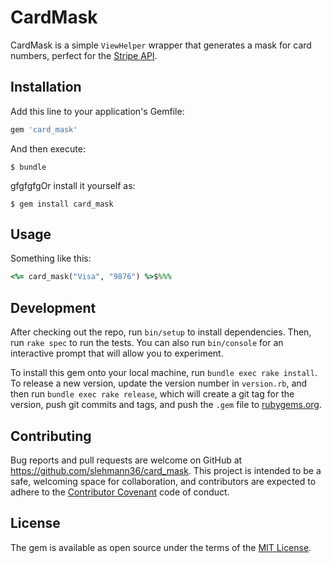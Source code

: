 # CardMask

CardMask is a simple `ViewHelper` wrapper that generates a mask for card numbers, perfect for the [Stripe API](https://stripe.com/docs/api).

## Installation

Add this line to your application's Gemfile:

```ruby
gem 'card_mask'
```

And then execute:

    $ bundle

gfgfgfgOr install it yourself as:

    $ gem install card_mask

## Usage

Something like this:
``` ruby
<%= card_mask("Visa", "9876") %>$%%%
```

## Development

After checking out the repo, run `bin/setup` to install dependencies. Then, run `rake spec` to run the tests. You can also run `bin/console` for an interactive prompt that will allow you to experiment.

To install this gem onto your local machine, run `bundle exec rake install`. To release a new version, update the version number in `version.rb`, and then run `bundle exec rake release`, which will create a git tag for the version, push git commits and tags, and push the `.gem` file to [rubygems.org](https://rubygems.org).

## Contributing

Bug reports and pull requests are welcome on GitHub at https://github.com/slehmann36/card_mask. This project is intended to be a safe, welcoming space for collaboration, and contributors are expected to adhere to the [Contributor Covenant](http://contributor-covenant.org) code of conduct.


## License

The gem is available as open source under the terms of the [MIT License](http://opensource.org/licenses/MIT).

